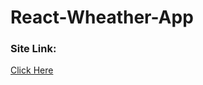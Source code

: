# React-Wheather-App
<h3>Site Link:</h3>
<a href="https://willowy-bavarois-7d61bc.netlify.app/" target="_blank">Click Here</a>
